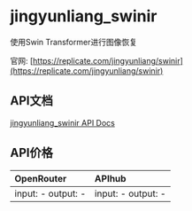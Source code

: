 # jingyunliang_swinir

使用Swin Transformer进行图像恢复

官网: [https://replicate.com/jingyunliang/swinir](https://replicate.com/jingyunliang/swinir)

## API文档

[jingyunliang_swinir API Docs](../apis/zh/jingyunliang_swinir.md)

## API价格

| OpenRouter | APIhub |
|:---|:---|
| input: - output: - | input: - output: - |
